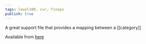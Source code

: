 ```yaml
---
tags: level100, cur, finops
publish: true
---
```


A great support file that provides a mapping between a [[category]]

Available from [here](https://docs.aws.amazon.com/cur/latest/userguide/samples/Column_Attribute_Service.zip)